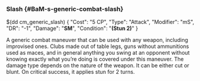 ### Slash {#BaM-s-generic-combat-slash}

$(dd cm_generic_slash)
{
	"Cost": "5 CP",
	"Type": "Attack",
	"Modifier": "mS",
	"DR": "-1",
	"Damage": "__SM__",
	"Condition": "__(Stun 2)__"
}

A generic combat maneuver that can be used with any weapon, including improvised ones. Clubs made out of table legs, guns without ammunitions used as maces, and in general anything you swing at an opponent without knowing exactly what you’re doing is covered under this maneuver.
The damage type depends on the nature of the weapon. It can be either cut or blunt.
On critical success, it applies stun for 2 turns.
